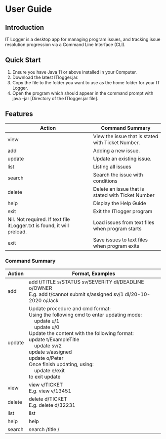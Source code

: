# User Guide

## Introduction

IT Logger is a desktop app for managing program issues, and tracking issue resolution progression via a Command Line Interface (CLI).

## Quick Start

1. Ensure you have Java 11 or above installed in your Computer.
2. Download the latest ITlogger.jar.
3. Copy the file to the folder you want to use as the home folder for your IT Logger.
4. Open the program which should appear in the command prompt with java -jar [Directory of the ITlogger.jar file].


## Features 


|Action| Command Summary|
|--------|----------|
|view | View the issue that is stated with Ticket Number.|
|add  | Adding a new issue.|
|update |Update an existing issue.|
|list |Listing all issues|
|search |Search the issue with conditions|
|delete |Delete an issue that is stated with Ticket Number|
|help |Display the Help Guide|
|exit |Exit the ITlogger program|
|Nil. Not required. If text file itLogger.txt is found, it will preload. |Load issues from text files when program starts|
|exit|Save issues to text files when program exits |



### Command Summary
 
|Action|Format, Examples|
|--------|----------|
|add|add t/TITLE s/STATUS sv/SEVERITY dl/DEADLINE o/OWNER<br>E.g. add t/cannot submit s/assigned sv/1 dl/20-10-2020 o/Jack |
|update|Update procedure and cmd format:<br>Using the following cmd to enter updating mode:<br>&nbsp;&nbsp;&nbsp;&nbsp;update u/1<br>&nbsp;&nbsp;&nbsp;&nbsp;update u/0 <br>Update the content with the following format: <br>update t/ExampleTitle<br>&nbsp;&nbsp;&nbsp;&nbsp;update sv/2<br>update s/assigned<br>update o/Peter<br>Once finish updating, using:<br>&nbsp;&nbsp;&nbsp;&nbsp;update e/exit <br>to exit update|
|view|view v/TICKET<br>E.g. view v/13451|
|delete|delete d/TICKET<br>E.g. delete d/32231|
|list|list|
|help|help|
|search|search /title /<title><br>search /status /<status><br>search /severity /<severityNum><br>search /owner /<owner><br>search /deadline /<deadlineDateString(dd-MM-yyyy)>|
|exit|exit|


## FAQ

**Q**: How do I transfer my data to another computer? 

**A**: {your answer here}.

## Command Summary

{Give a 'cheat sheet' of commands here}.

* Add todo `todo n/TODO_NAME d/DEADLINE`
